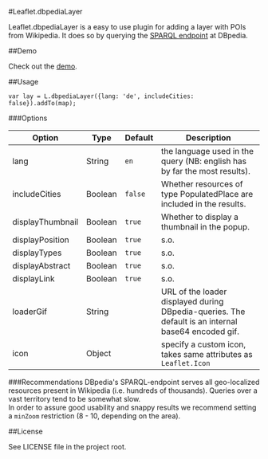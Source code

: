 #Leaflet.dbpediaLayer


Leaflet.dbpediaLayer is a easy to use plugin for adding a layer with POIs from Wikipedia.
It does so by querying the [SPARQL endpoint](http://dbpedia.org/sparql) at DBpedia.

##Demo

Check out the [demo](http://dbpedialayer.zanstaen.org).


##Usage

    var lay = L.dbpediaLayer({lang: 'de', includeCities: false}).addTo(map);

###Options

| Option | Type | Default | Description  
| --- | --- | --- | ---  
| lang | String | `en` | the language used in the query (NB: english has by far the most results).  
| includeCities | Boolean | `false` | Whether resources of type PopulatedPlace are included in the results.  
| displayThumbnail | Boolean | `true` | Whether to display a thumbnail in the popup.
| displayPosition  | Boolean | `true` | s.o.
| displayTypes     | Boolean | `true` | s.o.
| displayAbstract  | Boolean | `true` | s.o.
| displayLink      | Boolean | `true` | s.o.
| loaderGif      | String | <see src> | URL of the loader displayed during DBpedia-queries. The default is an internal base64 encoded gif.
| icon      | Object | <see src> | specify a custom icon, takes same attributes as `Leaflet.Icon`


###Recommendations
DBpedia's SPARQL-endpoint serves all geo-localized resources present in Wikipedia (i.e. hundreds of thousands). Queries over a vast territory tend to be somewhat slow.  
In order to assure good usability and snappy results we recommend setting a `minZoom` restriction (8 - 10, depending on the area).

##License

See LICENSE file in the project root.

